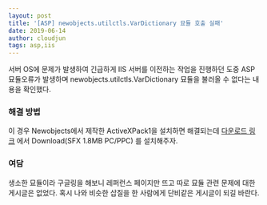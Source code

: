 ```yaml
---
layout: post
title: '[ASP] newobjects.utilctls.VarDictionary 묘듈 호출 실패'
date: 2019-06-14
author: cloudjun
tags: asp,iis
---
```

서버 OS에 문제가 발생하여 긴급하게 IIS 서버를 이전하는 작업을 진행하던 도중 ASP 묘듈오류가 발생하며 newobjects.utilctls.VarDictionary 묘듈을 불러올 수 없다는 내용을 확인했다.

### 해결 방법
이 경우 Newobjects에서 제작한 ActiveXPack1을 설치하면 해결되는데
[다운로드 링크](http://www.newobjects.com/product.asp?Category=63) 에서 
Download(SFX 1.8MB PC/PPC) 를 설치해주자.

### 여담
생소한 묘듈이라 구글링을 해보니 레퍼런스 페이지만 뜨고
따로 묘듈 관련 문제에 대한 게시글은 없었다. 혹시 나와 비슷한 삽질을 한 사람에게 단비같은 게시글이 되길 바란다.

